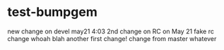 # test-bumpgem
new change on devel may21 4:03
2nd change on RC on May 21
fake rc change
whoah
blah
another
first change!
change from master
whatever
